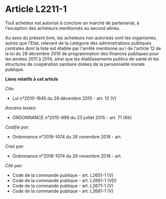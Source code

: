 # Article L2211-1

Tout acheteur est autorisé à conclure un marché de partenariat, à l'exception des acheteurs mentionnés au second alinéa. 

Au sens du présent livre, les acheteurs non autorisés sont les organismes, autres que l'Etat, relevant de la catégorie des
administrations publiques centrales dont la liste est établie par l'arrêté mentionné au I de l'article 12 de la loi du 28
décembre 2010 de programmation des finances publiques pour les années 2011 à 2014, ainsi que les établissements publics de
santé et les structures de coopération sanitaire dotées de la personnalité morale publique.

**Liens relatifs à cet article**

_Cite_:

  - Loi n°2010-1645 du 28 décembre 2010 - art. 12 (V)

_Anciens textes_:

  - ORDONNANCE n°2015-899 du 23 juillet 2015 - art. 71 (Ab)

_Codifié par_:

  - Ordonnance n°2018-1074 du 26 novembre 2018 - art.

_Créé par_:

  - Ordonnance n°2018-1074 du 26 novembre 2018 - art.

_Cité par_:

  - Code de la commande publique - art. L2651-1 (V)
  - Code de la commande publique - art. L2661-1 (VD)
  - Code de la commande publique - art. L2671-1 (V)
  - Code de la commande publique - art. L2681-1 (V)
